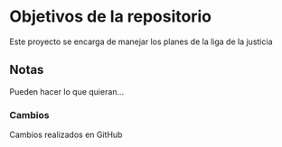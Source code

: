 # Objetivos de la repositorio

Este proyecto se encarga de manejar los planes de la liga de la justicia


## Notas
Pueden hacer lo que quieran...

### Cambios
Cambios realizados en GitHub
